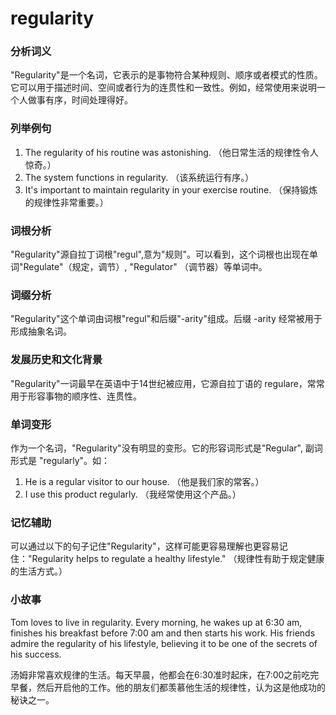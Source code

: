 # regularity

### 分析词义

  

"Regularity"是一个名词，它表示的是事物符合某种规则、顺序或者模式的性质。它可以用于描述时间、空间或者行为的连贯性和一致性。例如，经常使用来说明一个人做事有序，时间处理得好。

  

### 列举例句

  

1.  The regularity of his routine was astonishing. （他日常生活的规律性令人惊奇。）
2.  The system functions in regularity. （该系统运行有序。）
3.  It's important to maintain regularity in your exercise routine. （保持锻炼的规律性非常重要。）

  

### 词根分析

  

"Regularity"源自拉丁词根"regul",意为"规则"。可以看到，这个词根也出现在单词"Regulate"（规定，调节）, "Regulator" （调节器）等单词中。

  

### 词缀分析

  

"Regularity"这个单词由词根"regul"和后缀"-arity"组成。后缀 -arity 经常被用于形成抽象名词。

  

### 发展历史和文化背景

  

"Regularity"一词最早在英语中于14世纪被应用，它源自拉丁语的 regulare，常常用于形容事物的顺序性、连贯性。

  

### 单词变形

  

作为一个名词，"Regularity"没有明显的变形。它的形容词形式是"Regular", 副词形式是 "regularly"。如：

  

1.  He is a regular visitor to our house. （他是我们家的常客。）
2.  I use this product regularly. （我经常使用这个产品。）

  

### 记忆辅助

  

可以通过以下的句子记住"Regularity"，这样可能更容易理解也更容易记住："Regularity helps to regulate a healthy lifestyle." （规律性有助于规定健康的生活方式。）

  

### 小故事

  

Tom loves to live in regularity. Every morning, he wakes up at 6:30 am, finishes his breakfast before 7:00 am and then starts his work. His friends admire the regularity of his lifestyle, believing it to be one of the secrets of his success.

  

汤姆非常喜欢规律的生活。每天早晨，他都会在6:30准时起床，在7:00之前吃完早餐，然后开启他的工作。他的朋友们都羡慕他生活的规律性，认为这是他成功的秘诀之一。
